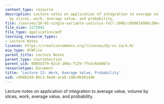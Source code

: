 ```yaml
---
content_type: resource
description: Lecture notes on application of integration to average value, volume
  by slices, work, average value, and probability.
file: /courses/18-01-single-variable-calculus-fall-2006/c9b0814986c30ee6aca81d0c9b3614d6_lec23.pdf
file_size: 2272642
file_type: application/pdf
learning_resource_types:
- Lecture Notes
license: https://creativecommons.org/licenses/by-nc-sa/4.0/
ocw_type: OCWFile
parent_title: Lecture Notes
parent_type: CourseSection
parent_uid: 6005d379-62c4-200a-f129-7fe3c6e6007a
resourcetype: Document
title: 'Lecture 23: Work, Average Value, Probability'
uid: c9b08149-86c3-0ee6-aca8-1d0c9b3614d6
---
```

Lecture notes on application of integration to average value, volume by slices, work, average value, and probability.